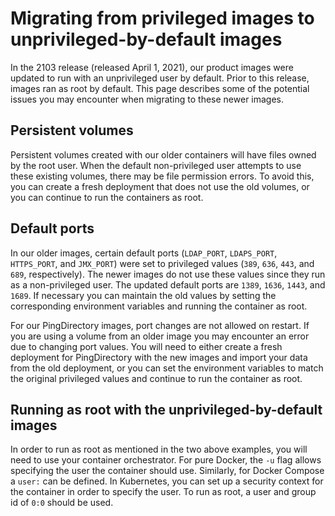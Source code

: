 # Migrating from privileged images to unprivileged-by-default images
In the 2103 release (released April 1, 2021), our product images were updated to run with an unprivileged user by default. Prior to this release, images ran as root by default. This page describes some of the potential issues you may encounter when migrating to these newer images.

## Persistent volumes
Persistent volumes created with our older containers will have files owned by the root user. When the default non-privileged user attempts to use these existing volumes, there may be file permission errors. To avoid this, you can create a fresh deployment that does not use the old volumes, or you can continue to run the containers as root.

## Default ports
In our older images, certain default ports (`LDAP_PORT`, `LDAPS_PORT`, `HTTPS_PORT`, and `JMX_PORT`) were set to privileged values (`389`, `636`, `443`, and `689`, respectively). The newer images do not use these values since they run as a non-privileged user. The updated default ports are `1389`, `1636`, `1443`, and `1689`. If necessary you can maintain the old values by setting the corresponding environment variables and running the container as root.

For our PingDirectory images, port changes are not allowed on restart. If you are using a volume from an older image you may encounter an error due to changing port values. You will need to either create a fresh deployment for PingDirectory with the new images and import your data from the old deployment, or you can set the environment variables to match the original privileged values and continue to run the container as root.

## Running as root with the unprivileged-by-default images
In order to run as root as mentioned in the two above examples, you will need to use your container orchestrator. For pure Docker, the `-u` flag allows specifying the user the container should use. Similarly, for Docker Compose a `user:` can be defined. In Kubernetes, you can set up a security context for the container in order to specify the user. To run as root, a user and group id of `0:0` should be used.
